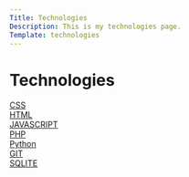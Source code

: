```yaml
---
Title: Technologies
Description: This is my technologies page.
Template: technologies
---
```



Technologies
==========================

<div class="box">
 <a href="technology/css">CSS</a>
</div>

<div class="box">
 <a href="technology/html">HTML</a>
</div>

<div class="box">
 <a href="technology/javascript">JAVASCRIPT</a>
</div>

<div class="box">
 <a href="technology/php">PHP</a>
</div>

<div class="box">
 <a href="technology/python">Python</a>
</div>

<div class="box">
 <a href="technology/git">GIT</a>
</div>

<div class="box wide">
 <a href="technology/sqlite">SQLITE</a>
</div>